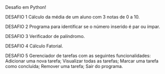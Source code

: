 Desafio em Python!

DESAFIO 1 
Cálculo da média de um aluno com 3 notas de 0 a 10.

DESAFIO 2 
Programa para identificar se o número inserido é par ou ímpar.

DESAFIO 3 
Verificador de palíndromo.

DESAFIO 4 
Cálculo Fatorial.

DESAFIO 5 
Gerenciador de tarefas com as seguintes funcionalidades:
Adicionar uma nova tarefa;
Visualizar todas as tarefas;
Marcar uma tarefa como concluída;
Remover uma tarefa;
Sair do programa.
